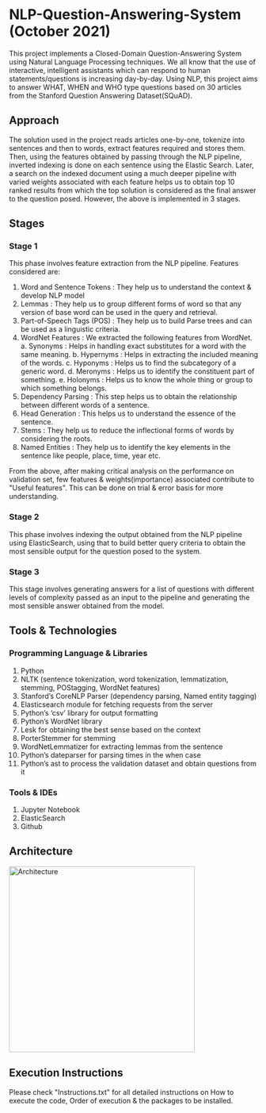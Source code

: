 # NLP-Question-Answering-System (October 2021)
This project implements a Closed-Domain Question-Answering System using Natural Language Processing techniques. We all know that the use of interactive, intelligent assistants which can respond to human statements/questions is increasing day-by-day. Using NLP, this project aims to answer WHAT, WHEN and WHO
type questions based on 30 articles from the Stanford Question Answering Dataset(SQuAD). 


## Approach
The solution used in the project reads articles one-by-one, tokenize into sentences and then to words, extract features required and stores them. Then, using the features obtained by passing through the NLP pipeline, inverted indexing is done on each sentence using the Elastic Search. Later, a search on the indexed document using a much deeper pipeline with varied weights associated with each feature helps us to obtain top 10 ranked results from which the top solution is considered as the final answer to the question posed. However, the above is implemented in 3 stages.


## Stages
### Stage 1
This phase involves feature extraction from the NLP pipeline. Features considered are:
1. Word and Sentence Tokens : They help us to understand the context & develop NLP model
2. Lemmas : They help us to group different forms of word so that any version of base word can be used in the query and retrieval.
3. Part-of-Speech Tags (POS) : They help us to build Parse trees and can be used as a linguistic criteria.
4. WordNet Features : We extracted the following features from WordNet.
	a. Synonyms : Helps in handling exact substitutes for a word with the same meaning.
	b. Hypernyms : Helps in extracting the included meaning of the words.
	c. Hyponyms : Helps us to find the subcategory of a generic word.
	d. Meronyms : Helps us to identify the constituent part of something.
	e. Holonyms : Helps us to know the whole thing or group to which something belongs.
5. Dependency Parsing : This step helps us to obtain the relationship between different words of a sentence.
6. Head Generation : This helps us to understand the essence of the sentence.
7. Stems : They help us to reduce the inflectional forms of words by considering the roots.
8. Named Entities : They help us to identify the key elements in the sentence like people, place, time, year etc.

From the above, after making critical analysis on the performance on validation set, few features & weights(importance) associated contribute to "Useful features". This can be done on trial & error basis for more understanding.

### Stage 2
This phase involves indexing the output obtained from the NLP pipeline using ElasticSearch, using that to build better query criteria to obtain the most sensible output for the question posed to the system. 

### Stage 3
This stage involves generating answers for a list of questions with different levels of complexity passed as an input to the pipeline and generating the most sensible answer obtained from the model. 


## Tools & Technologies
### Programming Language & Libraries
1. Python
2. NLTK (sentence tokenization, word tokenization, lemmatization, stemming, POStagging, WordNet features)
3. Stanford’s CoreNLP Parser (dependency parsing, Named entity tagging)
4. Elasticsearch module for fetching requests from the server
5. Python’s ‘csv’ library for output formatting
6. Python’s WordNet library
7. Lesk for obtaining the best sense based on the context
8. PorterStemmer for stemming
9. WordNetLemmatizer for extracting lemmas from the sentence
10. Python’s dateparser for parsing times in the when case
11. Python’s ast to process the validation dataset and obtain questions from it

### Tools & IDEs
1. Jupyter Notebook
2. ElasticSearch
3. Github


## Architecture
<img width="375" alt="Architecture" src="https://user-images.githubusercontent.com/28973352/149229899-20c007c0-d740-47b8-bdf0-cb41789bf1b0.png">


## Execution Instructions
Please check "Instructions.txt" for all detailed instructions on How to execute the code, Order of execution & the packages to be installed.
